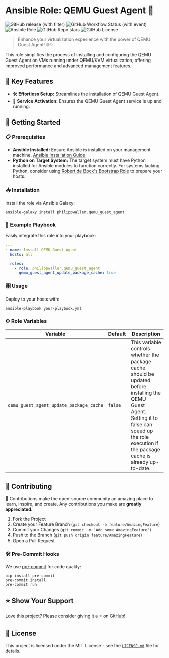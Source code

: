 # Ansible Role: QEMU Guest Agent 🚀
![GitHub release (with filter)](https://img.shields.io/github/v/release/philippwaller/ansible-role-qemu_guest_agent)
![GitHub Workflow Status (with event)](https://img.shields.io/github/actions/workflow/status/philippwaller/ansible-role-qemu_guest_agent/ci.yaml)
![Ansible Role](https://img.shields.io/ansible/role/d/philippwaller/qemu_guest_agent)
![GitHub Repo stars](https://img.shields.io/github/stars/philippwaller/ansible-role-qemu_guest_agent)
![GitHub License](https://img.shields.io/github/license/philippwaller/ansible-role-qemu_guest_agent)

> Enhance your virtualization experience with the power of QEMU Guest Agent! 🌐✨

This role simplifies the process of installing and configuring the QEMU Guest Agent on VMs running under QEMU/KVM 
virtualization, offering improved performance and advanced management features.

## 🌟 Key Features
- 🛠 **Effortless Setup:** Streamlines the installation of QEMU Guest Agent.
- 🚀 **Service Activation:** Ensures the QEMU Guest Agent service is up and running.

## 🚀 Getting Started

### 📋 Prerequisites
- **Ansible Installed:** Ensure Ansible is installed on your management machine. [Ansible Installation Guide](https://docs.ansible.com/ansible/latest/installation_guide/index.html)
- **Python on Target System:** The target system must have Python installed for Ansible modules to function correctly.
For systems lacking Python, consider using [Robert de Bock's Bootstrap Role](https://galaxy.ansible.com/robertdebock/bootstrap) 
to prepare your hosts.

### 📥 Installation
Install the role via Ansible Galaxy:

```shell
ansible-galaxy install philippwaller.qemu_guest_agent
```

### 📘 Example Playbook
Easily integrate this role into your playbook:

```yaml
---
- name: Install QEMU Guest Agent
  hosts: all

  roles:
    - role: philippwaller.qemu_guest_agent
      qemu_guest_agent_update_package_cache: true
```

### 🎛 Usage
Deploy to your hosts with:

```shell
ansible-playbook your-playbook.yml
```

### ⚙️ Role Variables
| Variable                                | Default | Description                                                                                                                                                                                                |
|-----------------------------------------|---------|------------------------------------------------------------------------------------------------------------------------------------------------------------------------------------------------------------|
| `qemu_guest_agent_update_package_cache` | `false` | This variable controls whether the package cache should be updated before installing the QEMU Guest Agent. Setting it to false can speed up the role execution if the package cache is already up-to-date. |


## 🤝 Contributing
🌟 Contributions make the open-source community an amazing place to learn, inspire, and create. Any contributions you make are **greatly appreciated**.

1. Fork the Project
2. Create your Feature Branch (`git checkout -b feature/AmazingFeature`)
3. Commit your Changes (`git commit -m 'Add some AmazingFeature'`)
4. Push to the Branch (`git push origin feature/AmazingFeature`)
5. Open a Pull Request

### 🛠 Pre-Commit Hooks
We use [pre-commit](https://pre-commit.com/) for code quality:

```shell
pip install pre-commit
pre-commit install
pre-commit run
```

## ⭐️ Show Your Support
Love this project? Please consider giving it a ⭐️ on [GitHub](https://github.com/philippwaller/ansible-role-qemu_guest_agent)!

## 📜 License
This project is licensed under the MIT License - see the [`LICENSE.md`](https://github.com/philippwaller/ansible-role-qemu_guest_agent/blob/master/LICENSE.md) file for details.

